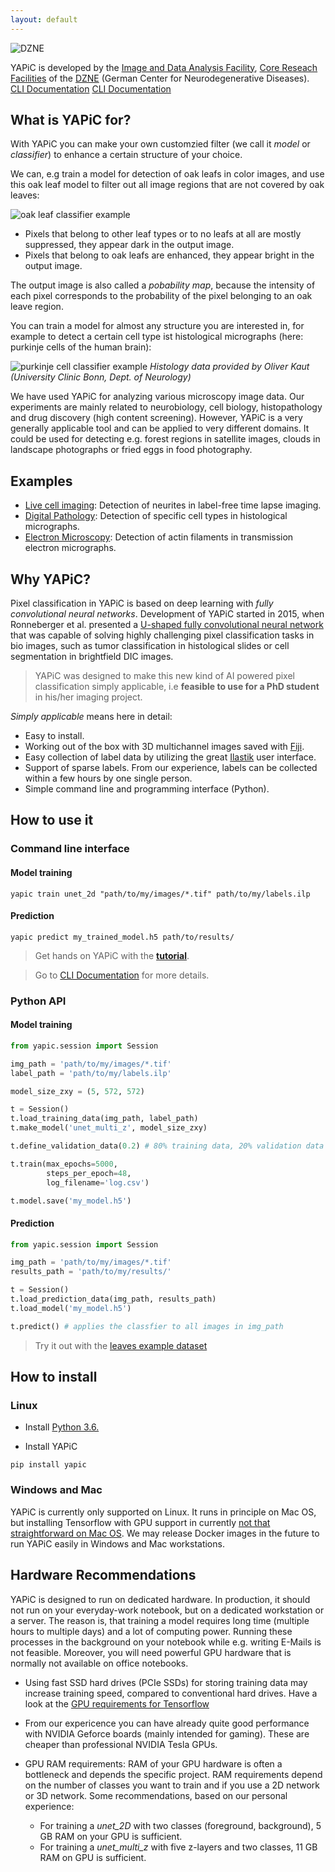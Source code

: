 ```yaml
---
layout: default
---
```

![DZNE](img/DZNE_CMYK_E.png)<!-- .element height="40%" width="40%" -->

YAPiC is developed by the
[Image and Data Analysis Facility](https://www.dzne.de/forschung/core-facilities/image-and-data-analysisfacility/),
[Core Reseach Facilities](https://www.dzne.de/forschung/core-facilities/)
of the [DZNE](https://www.dzne.de/en)
(German Center for Neurodegenerative Diseases).
[CLI Documentation](doc_cli.html)
[CLI Documentation](tutorial.html)

## What is YAPiC for?

With YAPiC you can make your own customzied filter (we call it *model* or *classifier*) to enhance a certain structure of your choice.

We can, e.g train a model for detection of oak leafs in color images, and use this oak leaf model to filter out all image regions that are not covered by oak leaves:

![](img/oak_example.png "oak leaf classifier example")

* Pixels that belong to other leaf types
  or to no leafs at all are mostly suppressed, they appear dark in the output image.
* Pixels that belong to oak leafs are enhanced, they appear bright in the output image.

The output image is also called a *pobability map*, because the intensity of each pixel corresponds to the probability of the pixel belonging to an oak leave region.

You can train a model for almost any structure you are interested in, for example to detect a certain cell type ist histological micrographs (here: purkinje cells of the human brain):

![](img/histo_example.png "purkinje cell classifier example")
*Histology data provided by Oliver Kaut (University Clinic Bonn, Dept. of Neurology)*

We have used YAPiC for analyzing various microscopy image data. Our experiments are mainly related to neurobiology, cell biology, histopathology  and drug discovery (high content screening).
However, YAPiC is a very generally applicable tool and can be applied to very different domains. It could be used for detecting e.g. forest regions in satellite images, clouds in landscape photographs or fried eggs in food photography.


## Examples

* [Live cell imaging](example_neurite.html): Detection of neurites in
  label-free time lapse imaging.
* [Digital Pathology](example_histo.html): Detection of specific cell types
  in histological micrographs.
* [Electron Microscopy](example_actin_em.html): Detection of actin filaments in
  transmission electron micrographs.


## Why YAPiC?

Pixel classification in YAPiC is based on deep learning with
*fully convolutional neural networks*.
Development of YAPiC started in 2015, when Ronneberger et al. presented a
[U-shaped fully convolutional neural network](https://arxiv.org/pdf/1505.04597.pdf) that was capable of solving
highly challenging pixel classification tasks in bio images, such as
tumor classification in histological slides or cell segmentation in brightfield
DIC images.

>YAPiC was designed to make this new kind of AI powered pixel
>classification simply applicable,
>i.e **feasible to use for a PhD student** in his/her imaging project.

*Simply applicable* means here in detail:

* Easy to install.
* Working out of the box with 3D multichannel images saved with
  [Fiji](https://fiji.sc).
* Easy collection of label data by utilizing the great
  [Ilastik](https://ilastik.org) user interface.
* Support of sparse labels. From our experience, labels can be collected within
  a few hours by one single person.  
* Simple command line and programming interface (Python).



## How to use it

### Command line interface

#### Model training
```
yapic train unet_2d "path/to/my/images/*.tif" path/to/my/labels.ilp
```
#### Prediction
```
yapic predict my_trained_model.h5 path/to/results/
```

> Get hands on YAPiC with the **[tutorial](tutorial.html)**.

> Go to [CLI Documentation](doc_cli.html) for more details.


### Python API

#### Model training
```python
from yapic.session import Session

img_path = 'path/to/my/images/*.tif'
label_path = 'path/to/my/labels.ilp'

model_size_zxy = (5, 572, 572)

t = Session()
t.load_training_data(img_path, label_path)
t.make_model('unet_multi_z', model_size_zxy)

t.define_validation_data(0.2) # 80% training data, 20% validation data

t.train(max_epochs=5000,
        steps_per_epoch=48,
        log_filename='log.csv')

t.model.save('my_model.h5')
```


#### Prediction
```python
from yapic.session import Session

img_path = 'path/to/my/images/*.tif'
results_path = 'path/to/my/results/'

t = Session()
t.load_prediction_data(img_path, results_path)
t.load_model('my_model.h5')

t.predict() # applies the classfier to all images in img_path
```

> Try it out with the [leaves example dataset](example_data/leaves_example_data.zip)


## How to install

### Linux

* Install [Python 3.6.](https://www.python.org/downloads/)

* Install YAPiC

```
pip install yapic
```


### Windows and Mac

YAPiC is currently only supported on Linux. It runs in principle on Mac OS,
but installing Tensorflow with GPU support in currently [not that straightforward
on Mac OS](https://docs.anaconda.com/anaconda/user-guide/tasks/tensorflow/).
We may release Docker images in the future to run YAPiC easily in Windows and
Mac workstations.


## Hardware Recommendations

YAPiC is designed to run on dedicated hardware. In production, it
should not run on your everyday-work notebook, but on a dedicated workstation or a
server. The reason is, that training a model requires long time (multiple hours
to multiple days) and a lot of computing power. Running these processes in the
background on your notebook while e.g. writing E-Mails is not feasible. Moreover, you will need powerful GPU hardware that is normally not available on office notebooks.   


* Using fast SSD hard drives (PCIe SSDs) for storing training data may increase
  training speed, compared to conventional hard drives. Have a look at the [GPU requirements for Tensorflow](https://www.tensorflow.org/install/gpu)
* From our expericence you can have already quite good performance with NVIDIA Geforce
  boards (mainly intended for gaming). These are cheaper than professional
  NVIDIA Tesla GPUs.
* GPU RAM requirements: RAM of your GPU hardware is often a bottleneck and depends the specific project. RAM requirements depend on the number of classes you want to train
  and if you use a 2D network or 3D network. Some recommendations, based on our
  personal experience:

  * For training a *unet_2D* with two classes (foreground, background), 5 GB
    RAM on your GPU is sufficient.
  * For training a *unet_multi_z* with five z-layers and two classes, 11 GB RAM
    on GPU is sufficient.
